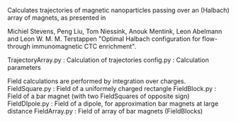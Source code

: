 Calculates trajectories of magnetic nanoparticles passing over an
(Halbach) array of magnets, as presented in

Michiel Stevens, Peng Liu, Tom Niessink, Anouk Mentink, Leon Abelmann
and Leon W. M. M. Terstappen "Optimal Halbach configuration for
flow-through immunomagnetic CTC enrichment".

TrajectoryArray.py : Calculation of trajectories
config.py               : Calculation parameters

Field calculations are performed by integration over charges.
FieldSquare.py      : Field of a uniformely charged rectangle
FieldBlock.py        : Field of a bar magnet (with two FieldSquares of
opposite sign)
FieldDIpole.py      : Field of a dipole, for approximation bar magnets
at large distance
FieldArray.py        : Field of array of bar magnets (FieldBlocks)

